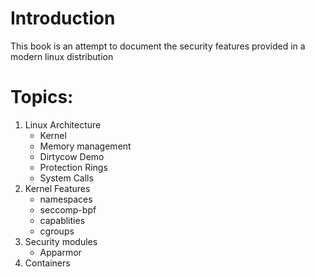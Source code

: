 # Introduction

This book is an attempt to document the security features provided in a modern linux distribution

# Topics:
1. Linux Architecture
    - Kernel
    - Memory management
    - Dirtycow Demo
    - Protection Rings
    - System Calls
2. Kernel Features
    - namespaces
    - seccomp-bpf
    - capablities
    - cgroups
3. Security modules
    - Apparmor
4. Containers